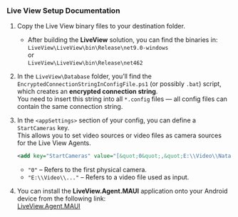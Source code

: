 ### **Live View Setup Documentation**

1. Copy the Live View binary files to your destination folder.  
   - After building the **LiveView** solution, you can find the binaries in:  
     `LiveView\LiveView\bin\Release\net9.0-windows`  
     or  
     `LiveView\LiveView\bin\Release\net462`

2. In the `LiveView\Database` folder, you’ll find the `EncryptedConnectionStringInConfigFile.ps1` (or possibly `.bat`) script, which creates an **encrypted connection string**.  
   You need to insert this string into all `*.config` files — all config files can contain the same connection string.

3. In the `<appSettings>` section of your config, you can define a `StartCameras` key.  
   This allows you to set video sources or video files as camera sources for the Live View Agents.

   ```xml
   <add key="StartCameras" value="[&quot;0&quot;,&quot;E:\\Video\\Natasha Bedingfield - Pocketful of Sunshine (Official Video).mp4&quot;]" />
   ```

   - `"0"` – Refers to the first physical camera.  
   - `"E:\\Video\\..."` – Refers to a video file used as input.

4. You can install the **LiveView.Agent.MAUI** application onto your Android device from the following link:  
   [LiveView.Agent.MAUI](https://play.google.com/apps/internaltest/4701020197417887694)
